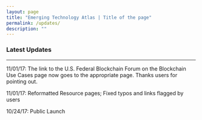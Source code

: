 ```yaml
---
layout: page
title: "Emerging Technology Atlas | Title of the page"
permalink: /updates/
description: ""
---
```


### Latest Updates

***
11/01/17: The link to the U.S. Federal Blockchain Forum on the Blockchain Use Cases page now goes to the appropriate page. Thanks users for pointing out. 
<p> 11/01/17: Reformatted Resource pages; Fixed typos and links flagged by users
<p> 10/24/17: Public Launch
